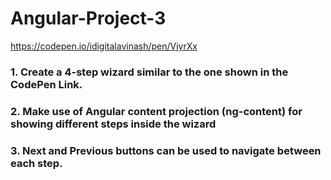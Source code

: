 # Angular-Project-3
https://codepen.io/idigitalavinash/pen/VjyrXx

### 1. Create a 4-step wizard similar to the one shown in the CodePen Link.
### 2. Make use of Angular content projection (ng-content) for showing different steps inside the wizard
### 3. Next and Previous buttons can be used to navigate between each step.

